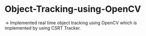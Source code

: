# Object-Tracking-using-OpenCV
-> Implemented real time object tracking using OpenCV which is implemented by using CSRT Tracker.

